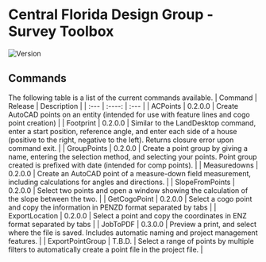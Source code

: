 # Central Florida Design Group - Survey Toolbox

![Version](https://img.shields.io/badge/Version-0.2.0.0-green)

## Commands

The following table is a list of the current commands available.
| Command   | Release   | Description           |
| :---      | :----:    | :---                  |
| ACPoints  | 0.2.0.0   | Create AutoCAD points on an entity (intended for use with feature lines and cogo point creation) |
| Footprint | 0.2.0.0   | Similar to the LandDesktop command, enter a start position, reference angle, and enter each side of a house (positive to the right, negative to the left). Returns closure error upon command exit. |
| GroupPoints | 0.2.0.0 | Create a point group by giving a name, entering the selection method, and selecting your points. Point group created is prefixed with date (intended for comp points). |
| Measuredowns | 0.2.0.0 | Create an AutoCAD point of a measure-down field measurement, including calculations for angles and directions. |
| SlopeFromPoints | 0.2.0.0 | Select two points and open a window showing the calculation of the slope between the two. |
| GetCogoPoint | 0.2.0.0 | Select a cogo point and copy the information in PENZD format separated by tabs |
| ExportLocation | 0.2.0.0 | Select a point and copy the coordinates in ENZ format separated by tabs |
| JobToPDF | 0.3.0.0 | Preview a print, and select where the file is saved. Includes automatic naming and project management features. |
| ExportPointGroup | T.B.D. | Select a range of points by multiple filters to automatically create a point file in the project file. |
